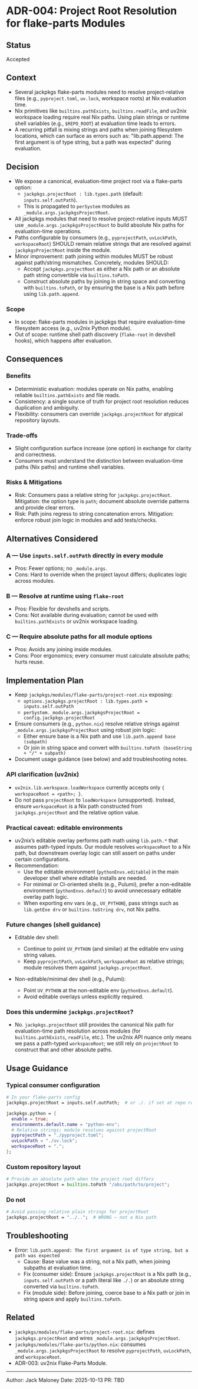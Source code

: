 # ADR-004: Project Root Resolution for flake-parts Modules

## Status

Accepted

## Context

- Several jackpkgs flake-parts modules need to resolve project-relative files (e.g., `pyproject.toml`, `uv.lock`, workspace roots) at Nix evaluation time.
- Nix primitives like `builtins.pathExists`, `builtins.readFile`, and uv2nix workspace loading require real Nix paths. Using plain strings or runtime shell variables (e.g., `$REPO_ROOT`) at evaluation time leads to errors.
- A recurring pitfall is mixing strings and paths when joining filesystem locations, which can surface as errors such as: "lib.path.append: The first argument is of type string, but a path was expected" during evaluation.

## Decision

- We expose a canonical, evaluation-time project root via a flake-parts option:
  - `jackpkgs.projectRoot : lib.types.path` (default: `inputs.self.outPath`).
  - This is propagated to `perSystem` modules as `_module.args.jackpkgsProjectRoot`.
- All jackpkgs modules that need to resolve project-relative inputs MUST use `_module.args.jackpkgsProjectRoot` to build absolute Nix paths for evaluation-time operations.
- Paths configurable by consumers (e.g., `pyprojectPath`, `uvLockPath`, `workspaceRoot`) SHOULD remain relative strings that are resolved against `jackpkgsProjectRoot` inside the module.
- Minor improvement: path joining within modules MUST be robust against path/string mismatches. Concretely, modules SHOULD:
  - Accept `jackpkgs.projectRoot` as either a Nix path or an absolute path string convertible via `builtins.toPath`.
  - Construct absolute paths by joining in string space and converting with `builtins.toPath`, or by ensuring the base is a Nix path before using `lib.path.append`.

### Scope

- In scope: flake-parts modules in jackpkgs that require evaluation-time filesystem access (e.g., uv2nix Python module).
- Out of scope: runtime shell path discovery (`flake-root` in devshell hooks), which happens after evaluation.

## Consequences

### Benefits
- Deterministic evaluation: modules operate on Nix paths, enabling reliable `builtins.pathExists` and file reads.
- Consistency: a single source of truth for project root resolution reduces duplication and ambiguity.
- Flexibility: consumers can override `jackpkgs.projectRoot` for atypical repository layouts.

### Trade-offs
- Slight configuration surface increase (one option) in exchange for clarity and correctness.
- Consumers must understand the distinction between evaluation-time paths (Nix paths) and runtime shell variables.

### Risks & Mitigations
- Risk: Consumers pass a relative string for `jackpkgs.projectRoot`. Mitigation: the option type is `path`; document absolute override patterns and provide clear errors.
- Risk: Path joins regress to string concatenation errors. Mitigation: enforce robust join logic in modules and add tests/checks.

## Alternatives Considered

### A — Use `inputs.self.outPath` directly in every module
- Pros: Fewer options; no `_module.args`.
- Cons: Hard to override when the project layout differs; duplicates logic across modules.

### B — Resolve at runtime using `flake-root`
- Pros: Flexible for devshells and scripts.
- Cons: Not available during evaluation; cannot be used with `builtins.pathExists` or uv2nix workspace loading.

### C — Require absolute paths for all module options
- Pros: Avoids any joining inside modules.
- Cons: Poor ergonomics; every consumer must calculate absolute paths; hurts reuse.

## Implementation Plan

- Keep `jackpkgs/modules/flake-parts/project-root.nix` exposing:
  - `options.jackpkgs.projectRoot : lib.types.path = inputs.self.outPath`
  - `perSystem._module.args.jackpkgsProjectRoot = config.jackpkgs.projectRoot`
- Ensure consumers (e.g., `python.nix`) resolve relative strings against `_module.args.jackpkgsProjectRoot` using robust join logic:
  - Either ensure base is a Nix path and use `lib.path.append base (subpath)`
  - Or join in string space and convert with `builtins.toPath (baseString + "/" + subpath)`
- Document usage guidance (see below) and add troubleshooting notes.

### API clarification (uv2nix)

- `uv2nix.lib.workspace.loadWorkspace` currently accepts only `{ workspaceRoot = <path>; }`.
- Do not pass `projectRoot` to `loadWorkspace` (unsupported). Instead, ensure `workspaceRoot` is a Nix path constructed from `jackpkgs.projectRoot` and the relative option value.

### Practical caveat: editable environments

- uv2nix’s editable overlay performs path math using `lib.path.*` that assumes path-typed inputs. Our module resolves `workspaceRoot` to a Nix path, but downstream overlay logic can still assert on paths under certain configurations.
- Recommendation:
  - Use the editable environment (`pythonEnvs.editable`) in the main developer shell where editable installs are needed.
  - For minimal or CI-oriented shells (e.g., Pulumi), prefer a non-editable environment (`pythonEnvs.default`) to avoid unnecessary editable overlay path logic.
  - When exporting env vars (e.g., `UV_PYTHON`), pass strings such as `lib.getExe drv` or `builtins.toString drv`, not Nix paths.

### Future changes (shell guidance)

- Editable dev shell:
  - Continue to point `UV_PYTHON` (and similar) at the editable env using string values.
  - Keep `pyprojectPath`, `uvLockPath`, `workspaceRoot` as relative strings; module resolves them against `jackpkgs.projectRoot`.

- Non-editable/minimal dev shell (e.g., Pulumi):
  - Point `UV_PYTHON` at the non-editable env (`pythonEnvs.default`).
  - Avoid editable overlays unless explicitly required.

### Does this undermine `jackpkgs.projectRoot`?

- No. `jackpkgs.projectRoot` still provides the canonical Nix path for evaluation-time path resolution across modules (for `builtins.pathExists`, `readFile`, etc.). The uv2nix API nuance only means we pass a path-typed `workspaceRoot`; we still rely on `projectRoot` to construct that and other absolute paths.

## Usage Guidance

### Typical consumer configuration
```nix
# In your flake-parts config
jackpkgs.projectRoot = inputs.self.outPath;  # or ./. if set at repo root

jackpkgs.python = {
  enable = true;
  environments.default.name = "python-env";
  # Relative strings; module resolves against projectRoot
  pyprojectPath = "./pyproject.toml";
  uvLockPath = "./uv.lock";
  workspaceRoot = ".";
};
```

### Custom repository layout
```nix
# Provide an absolute path when the project root differs
jackpkgs.projectRoot = builtins.toPath "/abs/path/to/project";
```

### Do not
```nix
# Avoid passing relative plain strings for projectRoot
jackpkgs.projectRoot = "../..";  # WRONG — not a Nix path
```

## Troubleshooting

- Error: `lib.path.append: The first argument is of type string, but a path was expected`
  - Cause: Base value was a string, not a Nix path, when joining subpaths at evaluation time.
  - Fix (consumer side): Ensure `jackpkgs.projectRoot` is a Nix path (e.g., `inputs.self.outPath` or a path literal like `./.`) or an absolute string converted via `builtins.toPath`.
  - Fix (module side): Before joining, coerce base to a Nix path or join in string space and apply `builtins.toPath`.

## Related

- `jackpkgs/modules/flake-parts/project-root.nix`: defines `jackpkgs.projectRoot` and wires `_module.args.jackpkgsProjectRoot`.
- `jackpkgs/modules/flake-parts/python.nix`: consumes `_module.args.jackpkgsProjectRoot` to resolve `pyprojectPath`, `uvLockPath`, and `workspaceRoot`.
- ADR-003: uv2nix Flake-Parts Module.

---

Author: Jack Maloney
Date: 2025-10-13
PR: TBD

